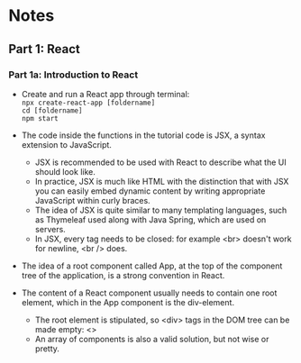 # Notes

## Part 1: React
### Part 1a: Introduction to React

- Create and run a React app through terminal:<br>
  `npx create-react-app [foldername]`<br>
  `cd [foldername]`<br>
  `npm start`

- The code inside the functions in the tutorial code is JSX, a syntax extension to JavaScript.
  - JSX is recommended to be used with React to describe what the UI should look like.
  - In practice, JSX is much like HTML with the distinction that with JSX you can easily embed dynamic content by writing appropriate JavaScript within curly braces.
  - The idea of JSX is quite similar to many templating languages, such as Thymeleaf used along with Java Spring, which are used on servers.
  - In JSX, every tag needs to be closed: for example \<br> doesn't work for newline, \<br /> does.



- The idea of a root component called App, at the top of the component tree of the application, is a strong convention in React.
- The content of a React component usually needs to contain one root element, which in the App component is the div-element.
  - The root element is stipulated, so \<div> tags in the DOM tree can be made empty: <>
  - An array of components is also a valid solution, but not wise or pretty.
